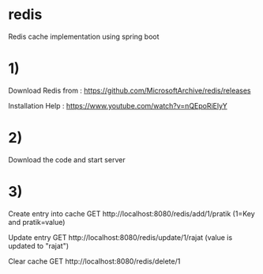 # redis
Redis cache implementation using spring boot

# 1)
Download Redis from : https://github.com/MicrosoftArchive/redis/releases

Installation Help : https://www.youtube.com/watch?v=nQEpoRiElyY

# 2)
Download the code and start server

# 3)

Create entry into cache
GET http://localhost:8080/redis/add/1/pratik
(1=Key and pratik=value)

Update entry
GET http://localhost:8080/redis/update/1/rajat
(value is updated to "rajat")

Clear cache
GET http://localhost:8080/redis/delete/1
